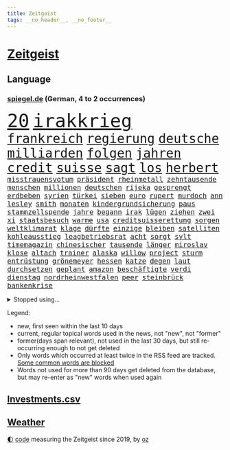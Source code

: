 ```yaml
---
title: Zeitgeist
tags: __no_header__, __no_footer__
---
```


# [Zeitgeist](https://oliz.io/zeitgeist/)

## Language

<h3><a href="https://www.spiegel.de" target="_blank">spiegel.de</a> (German, 4 to 2 occurrences)</h3>
<p style="font-family:monospace">
<span style="font-size:32pt"><a href="news_links.html#20" class="current">20</a></span>
<span style="font-size:32pt"><a href="news_links.html#irakkrieg" class="new">irakkrieg</a></span>
<br>
<span style="font-size:22pt"><a href="news_links.html#frankreich" class="current">frankreich</a></span>
<span style="font-size:22pt"><a href="news_links.html#regierung" class="current">regierung</a></span>
<span style="font-size:22pt"><a href="news_links.html#deutsche" class="current">deutsche</a></span>
<span style="font-size:22pt"><a href="news_links.html#milliarden" class="current">milliarden</a></span>
<span style="font-size:22pt"><a href="news_links.html#folgen" class="current">folgen</a></span>
<span style="font-size:22pt"><a href="news_links.html#jahren" class="current">jahren</a></span>
<span style="font-size:22pt"><a href="news_links.html#credit" class="current">credit</a></span>
<span style="font-size:22pt"><a href="news_links.html#suisse" class="current">suisse</a></span>
<span style="font-size:22pt"><a href="news_links.html#sagt" class="current">sagt</a></span>
<span style="font-size:22pt"><a href="news_links.html#los" class="current">los</a></span>
<span style="font-size:22pt"><a href="news_links.html#herbert" class="current">herbert</a></span>
<br>
<span style="font-size:12pt"><a href="news_links.html#misstrauensvotum" class="new">misstrauensvotum</a></span>
<span style="font-size:12pt"><a href="news_links.html#präsident" class="current">präsident</a></span>
<span style="font-size:12pt"><a href="news_links.html#rheinmetall" class="current">rheinmetall</a></span>
<span style="font-size:12pt"><a href="news_links.html#zehntausende" class="current">zehntausende</a></span>
<span style="font-size:12pt"><a href="news_links.html#menschen" class="current">menschen</a></span>
<span style="font-size:12pt"><a href="news_links.html#millionen" class="current">millionen</a></span>
<span style="font-size:12pt"><a href="news_links.html#deutschen" class="current">deutschen</a></span>
<span style="font-size:12pt"><a href="news_links.html#rijeka" class="new">rijeka</a></span>
<span style="font-size:12pt"><a href="news_links.html#gesprengt" class="current">gesprengt</a></span>
<span style="font-size:12pt"><a href="news_links.html#erdbeben" class="current">erdbeben</a></span>
<span style="font-size:12pt"><a href="news_links.html#syrien" class="current">syrien</a></span>
<span style="font-size:12pt"><a href="news_links.html#türkei" class="current">türkei</a></span>
<span style="font-size:12pt"><a href="news_links.html#sieben" class="current">sieben</a></span>
<span style="font-size:12pt"><a href="news_links.html#euro" class="current">euro</a></span>
<span style="font-size:12pt"><a href="news_links.html#rupert" class="current">rupert</a></span>
<span style="font-size:12pt"><a href="news_links.html#murdoch" class="current">murdoch</a></span>
<span style="font-size:12pt"><a href="news_links.html#ann" class="new">ann</a></span>
<span style="font-size:12pt"><a href="news_links.html#lesley" class="new">lesley</a></span>
<span style="font-size:12pt"><a href="news_links.html#smith" class="current">smith</a></span>
<span style="font-size:12pt"><a href="news_links.html#monaten" class="current">monaten</a></span>
<span style="font-size:12pt"><a href="news_links.html#kindergrundsicherung" class="current">kindergrundsicherung</a></span>
<span style="font-size:12pt"><a href="news_links.html#paus" class="current">paus</a></span>
<span style="font-size:12pt"><a href="news_links.html#stammzellspende" class="new">stammzellspende</a></span>
<span style="font-size:12pt"><a href="news_links.html#jahre" class="current">jahre</a></span>
<span style="font-size:12pt"><a href="news_links.html#begann" class="current">begann</a></span>
<span style="font-size:12pt"><a href="news_links.html#irak" class="current">irak</a></span>
<span style="font-size:12pt"><a href="news_links.html#lügen" class="current">lügen</a></span>
<span style="font-size:12pt"><a href="news_links.html#ziehen" class="current">ziehen</a></span>
<span style="font-size:12pt"><a href="news_links.html#zwei" class="current">zwei</a></span>
<span style="font-size:12pt"><a href="news_links.html#xi" class="current">xi</a></span>
<span style="font-size:12pt"><a href="news_links.html#staatsbesuch" class="current">staatsbesuch</a></span>
<span style="font-size:12pt"><a href="news_links.html#warme" class="current">warme</a></span>
<span style="font-size:12pt"><a href="news_links.html#usa" class="current">usa</a></span>
<span style="font-size:12pt"><a href="news_links.html#creditsuisserettung" class="new">creditsuisserettung</a></span>
<span style="font-size:12pt"><a href="news_links.html#sorgen" class="current">sorgen</a></span>
<span style="font-size:12pt"><a href="news_links.html#weltklimarat" class="new">weltklimarat</a></span>
<span style="font-size:12pt"><a href="news_links.html#klage" class="current">klage</a></span>
<span style="font-size:12pt"><a href="news_links.html#dürfte" class="current">dürfte</a></span>
<span style="font-size:12pt"><a href="news_links.html#einzige" class="current">einzige</a></span>
<span style="font-size:12pt"><a href="news_links.html#bleiben" class="current">bleiben</a></span>
<span style="font-size:12pt"><a href="news_links.html#satelliten" class="current">satelliten</a></span>
<span style="font-size:12pt"><a href="news_links.html#kohleausstieg" class="current">kohleausstieg</a></span>
<span style="font-size:12pt"><a href="news_links.html#leagbetriebsrat" class="new">leagbetriebsrat</a></span>
<span style="font-size:12pt"><a href="news_links.html#acht" class="current">acht</a></span>
<span style="font-size:12pt"><a href="news_links.html#sorgt" class="current">sorgt</a></span>
<span style="font-size:12pt"><a href="news_links.html#sylt" class="current">sylt</a></span>
<span style="font-size:12pt"><a href="news_links.html#timemagazin" class="current">timemagazin</a></span>
<span style="font-size:12pt"><a href="news_links.html#chinesischer" class="current">chinesischer</a></span>
<span style="font-size:12pt"><a href="news_links.html#tausende" class="current">tausende</a></span>
<span style="font-size:12pt"><a href="news_links.html#länger" class="current">länger</a></span>
<span style="font-size:12pt"><a href="news_links.html#miroslav" class="current">miroslav</a></span>
<span style="font-size:12pt"><a href="news_links.html#klose" class="new">klose</a></span>
<span style="font-size:12pt"><a href="news_links.html#altach" class="new">altach</a></span>
<span style="font-size:12pt"><a href="news_links.html#trainer" class="current">trainer</a></span>
<span style="font-size:12pt"><a href="news_links.html#alaska" class="current">alaska</a></span>
<span style="font-size:12pt"><a href="news_links.html#willow" class="new">willow</a></span>
<span style="font-size:12pt"><a href="news_links.html#project" class="new">project</a></span>
<span style="font-size:12pt"><a href="news_links.html#sturm" class="current">sturm</a></span>
<span style="font-size:12pt"><a href="news_links.html#entrüstung" class="new">entrüstung</a></span>
<span style="font-size:12pt"><a href="news_links.html#grönemeyer" class="new">grönemeyer</a></span>
<span style="font-size:12pt"><a href="news_links.html#hessen" class="current">hessen</a></span>
<span style="font-size:12pt"><a href="news_links.html#katze" class="current">katze</a></span>
<span style="font-size:12pt"><a href="news_links.html#degen" class="new">degen</a></span>
<span style="font-size:12pt"><a href="news_links.html#laut" class="current">laut</a></span>
<span style="font-size:12pt"><a href="news_links.html#durchsetzen" class="current">durchsetzen</a></span>
<span style="font-size:12pt"><a href="news_links.html#geplant" class="current">geplant</a></span>
<span style="font-size:12pt"><a href="news_links.html#amazon" class="current">amazon</a></span>
<span style="font-size:12pt"><a href="news_links.html#beschäftigte" class="current">beschäftigte</a></span>
<span style="font-size:12pt"><a href="news_links.html#verdi" class="current">verdi</a></span>
<span style="font-size:12pt"><a href="news_links.html#dienstag" class="current">dienstag</a></span>
<span style="font-size:12pt"><a href="news_links.html#nordrheinwestfalen" class="current">nordrheinwestfalen</a></span>
<span style="font-size:12pt"><a href="news_links.html#peer" class="new">peer</a></span>
<span style="font-size:12pt"><a href="news_links.html#steinbrück" class="new">steinbrück</a></span>
<span style="font-size:12pt"><a href="news_links.html#bankenkrise" class="new">bankenkrise</a></span>
</p>
<details>
<summary>Stopped using...</summary>
<p class="former" style="font-size:12pt">
führerschein(879) also(878) bereich(878) kassiert(878) versteigert(878) eingereicht(877) mainz(877) richterin(877) schatten(877) szene(877) untersuchungen(877) abends(876) beteiligten(876) flugzeuge(876) genannt(876) kauft(876) musiker(876) aussage(875) bedrohung(875) entschädigung(875) helden(875) kapitän(875) sieger(875) suspendiert(875) villa(875) andrea(874) awards(874) badenwürttembergs(874) brücke(874) klein(874) netflix(874) angeklagte(873) figur(873) finanziell(873) sinken(873) verschieben(873) argumente(872) dreimal(872) drosten(872) masken(872) ton(872) vergewaltigt(872) verwirrung(872) wolfgang(872) angeklagter(871) christine(871) konservativen(871) richten(871) österreichische(871) ausprobiert(870) bekannten(870) i(870) meinungsfreiheit(870) sogenannte(870) umwelt(870) vorschläge(870) 37(869) bereiten(869) fünfte(869) gewaltige(869) juni(869) untersuchen(869) verlängert(869) amtszeit(868) erlitt(868) george(868) reporter(868) bedenken(867) gespielt(867) käufer(867) manuel(867) trainiert(867) amerika(866) hass(866) spanischen(866) wirtschaftlichen(865) endspiel(864) meint(864) studien(864) verbindet(864) fortgesetzt(863) präsidentin(863) erwarten(862) herr(862) lüge(862) vorgestellt(862) drastische(861) erschweren(861) meiner(861) polnische(861) 10(860) ausreichend(860) tatverdächtigen(860) coronapolitik(859) roten(859) störung(859) traum(859) design(858) nase(858) presse(858) fit(857) gewinn(857) ehepaar(856) euparlament(856) küstenwache(856) richard(856) spiegelumfrage(856) gestoppt(855) ministerium(855) ausmaß(854) mieten(854) status(854) gemeinsame(853) verfassung(853) heftiger(851) wusste(851) fernsehen(850) laufenden(850) provokation(849) retter(846) wirbel(846) projekte(844) hackerangriff(842) rutschte(841) provoziert(840) schaut(840) abstieg(838) dramatischen(836) schwung(836) bangen(835) kanadas(832) 91(829) günther(828) sogenannten(826) flug(825) größe(813) offener(809) regelmäßig(807) ärmelkanal(806) ausweg(803) zusätzliche(802) schiffe(797) festgesetzt(786) niederländer(773) schlaf(770) autobauer(762) karriereende(757) lehrerin(753) bekannter(748) wolken(736) neuanfang(733) notstand(729) zusammengebrochen(710) vehement(690) übrig(687) mitverantwortlich(686) kubicki(682) fußballnationalmannschaft(663) akzeptieren(635) aachen(634) argument(632) kilogramm(603) brücken(591) superstars(580) gelaufen(578) immobilienmarkt(568) analysten(564) schwarz(564) exil(559) sechste(559) privilegien(551) wahrscheinlicher(548) diebe(541) preiserhöhungen(538) bestätigte(532) gesetzentwurf(532) basis(527) pazifik(522) nfl(521) millionenhöhe(516) briefe(512) harren(512) direkte(509) spezielle(505) stau(499) umsetzung(492) inklusive(489) lieferungen(488) vorzugehen(479) bescheid(472) wahr(468) kürzer(467) gestiegene(466) schusswaffen(465) schienen(464) zehnjähriger(459) museen(456) taucht(456) bundesfinanzminister(455) verwüstung(452) lehrerinnen(450) angekündigte(449) diskussionen(446) falsches(446) verschiedenen(443) ruhrgebiet(442) natürlich(441) überlebten(439) teuerung(438) bundesinnenministerin(435) leitete(431) symbol(427) abhalten(419) verringern(416) verkaufte(414) anträge(413) erweitert(411) wild(409) wettkampf(407) dj(404) spielern(404) royal(393) fehlverhalten(391) herausgefunden(391) klingen(391) reichweite(391) vereinigte(388) heißen(385) überzeugung(385) marc(382) stammen(376) bill(371) entscheidende(371) air(370) dubiosen(370) zurückgewiesen(369) gefolgt(363) schneiden(358) arbeitszeit(357) beschuldigten(355) eindrücke(354) empfang(352) riskant(350) ausweiten(348) charkiw(348) großstadt(347) hauptdarsteller(345) unabhängig(344) duo(343) drücken(341) abgeschoben(340) oligarch(340) hochrangige(337) freundinnen(336) fußballerinnen(332) ergab(330) tankrabatts(330) verfolgung(330) auslösen(329) geheiratet(329) unsicherheit(328) kalt(326) prag(324) vorgeschichte(321) zugänglich(319) antisemitische(313) jack(313) indische(309) guardiola(305) pep(305) versöhnung(303) verbliebenen(301) aufeinander(299) lokführer(298) szenario(297) jubel(296) airport(293) mordfall(292) viral(288) 14jährigen(286) regierungsbildung(285) schwach(285) computer(284) norweger(282) ausgezahlt(280) diejenigen(279) 16jährigen(278) üppigen(278) kühnert(277) europaparlament(275) reporterin(275) bedrohte(273) übung(269) styles(268) befeuert(267) einzigen(267) erwerbstätigen(267) verhaftung(267) grundschule(265) irans(265) oklahoma(264) riefen(264) inmitten(263) luka(263) geschäftsmodell(262) unten(261) madrids(260) 86(258) afdpolitiker(258) knapper(258) neuseelands(256) spahn(256) syriens(256) jagt(255) arizona(254) osnabrück(253) wozu(253) einsätze(252) personalmangel(251) kostenlose(250) 20jähriger(249) comingout(249) graham(248) harvey(247) mob(247) 81(240) +(239) strittigen(239) fassungslos(238) ungerecht(238) ausmaße(237) heißer(237) brandstifter(236) folgten(236) freizeit(236) hessische(236) einleiten(235) gleichauf(235) umkämpfte(235) 2040(229) weitergehen(229) major(226) manila(226) musikerin(226) csd(225) einnahme(225) schottlands(225) kommunizieren(224) haftstrafen(222) freigabe(220) prüfungen(219) größtes(218) tribut(218) glänzen(217) rebellen(217) träume(217) fahrerin(216) scheiterten(216) skifahrer(216) virginia(213) danke(211) scheiden(211) katastrophenschutz(208) gaspreis(207) liebäugelt(206) hetze(205) trockener(204) spitzen(203) eingekesselt(202) flüssen(202) lauern(201) beleidigungen(200) pornografie(200) grab(199) ausschließen(198) hände(198) wiesbaden(198) strenge(197) abwehren(194) kriminalpolizei(194) wählte(193) begrenzen(192) harmlos(192) stromausfälle(190) stärkung(190) verurteilter(189) überlegen(189) gewässer(188) nationalhymne(186) späte(186) künstlich(185) brisante(183) sportlicher(182) 00(181) belastungen(180) rätseln(180) abschuss(177) benko(177) busfahrer(177) einsteigen(177) machtmissbrauch(176) talente(176) erforderlich(175) fdpvize(175) gesünder(175) megawattstunde(175) unabhängigen(175) zwecke(175) talkshow(174) granaten(173) versäumnisse(173) andré(172) bussen(172) maximal(172) beton(171) haldenwang(171) reißleine(171) verfassungsschutzpräsident(171) durant(170) gegenangriff(170) klang(170) tweets(169) buhlt(168) informierte(168) privatsphäre(168) salihamidžić(167) verwarnung(167) beach(166) belgischen(166) bulgarien(166) gegeneinander(166) gewaltsam(166) praktisch(166) experimentiert(165) kollege(165) greta(164) notwendigkeit(164) wohnraum(164) caroline(163) fachleuten(162) ford(162) reformer(162) kollegin(161) redete(161) walk(161) abgelöst(160) fußballnationalspieler(160) entzieht(159) unbestimmte(159) lebron(158) schulunterricht(158) krone(156) zimmer(156) information(155) höheren(154) rückschlägen(154) arzneimittel(153) dauerkrise(153) überraschenden(153) verhältnissen(150) erleichtern(149) arbeitszeiterfassung(148) fahrerflucht(148) frischen(148) konsumiert(148) penibel(148) vernunft(148) quoten(146) álvarez(146) männliche(145) nebel(145) wiebke(145) düpierte(144) wiktor(144) entführen(143) bundesagentur(142) präferenz(142) zivilklage(142) abfahrt(138) ohio(138) abgeordnetenhaus(137) militärbasen(137) pakete(137) hugh(136) manipuliert(136) qualität(136) wahlwiederholung(136) massenweise(135) zielt(135) bahnmitarbeiter(134) kampagnen(134) auszeichnung(133) paartherapeut(133) paartherapeutin(133) rückstand(133) samantha(133) vergibt(132) expolizisten(131) kohl(131) dave(130) desaströsen(130) englisch(130) entladen(130) fördert(130) dreiste(129) lamborghini(129) ungereimtheiten(129) umfassende(128) vegan(128) helm(127) alias(126) litten(126) schuldspruch(126) serviert(126) bedrohungen(125) luftangriffe(125) radsports(125) solidarisiert(125) generalbundesanwalt(124) schrauben(124) neuheiten(123) beworfen(122) machtverhältnisse(122) übliche(122) urteile(121) verkehrskontrolle(121) widersprüche(121) erreichbar(120) reis(120) ressort(120) opferzahlen(119) staatsoper(119) kanone(118) ausreise(117) palmer(117) spacex(117) apples(116) songs(116) spion(115) äußerung(115) coronavariante(114) flugabwehr(114) immensen(114) ruinen(114) schilderungen(114) derben(113) aufsehenerregenden(112) feuerte(112) interessieren(112) schmälert(112) tabellenletzte(111) geworben(109) gezerrt(109) jets(109) profil(109) umstellen(109) verbesserte(109) human(108) niedersächsische(108) braunkohle(107) gibt’s(107) wahlniederlage(106) überweisen(106) unbekanntes(105) gesperrte(104) leichtigkeit(104) thriller(104) antibiotika(103) energiehilfen(103) räder(103) paares(102) tiangong(102) überfahrt(102) flugkörper(101) kryptobörse(101) potenziell(101) usrepräsentantenhaus(101) schwarzwald(100) unerlaubt(100) antisemitischen(99) gefallenen(99) jugendamt(99) massengräber(99) bali(97) langsamer(97) vorsitzender(97) fdpfraktionschef(96) verzögerungen(96) insider(95) route(95) singen(95) wegfallen(95) werfer(95) überlebende(95) aktiviert(94) demokratien(94) hilfslieferungen(94) jüdischen(94) landesweiten(94) negativen(94) vermeidet(94) want(93) anteilseigner(92) berlinwahl(92) gottes(92) lauter(92) usuniversität(92) verlorenen(92) echter(91) güterzug(91) realistisch(91) richterinnen(91) nördliche(90) tricksen(90) dopingverdacht(89) fichte(89) großbaustelle(89) leiten(89) russell(89) schiebt(89) abgeordnetenhauswahl(88) flugobjekt(88) roland(88) bundesjustizminister(87) entzweit(87) intellektuelle(87) stereotype(87) usmilitärs(87) weinstein(87) amts(86) asiatische(86) auswärtigen(86) geschwiegen(86) graben(86) knurren(86) rendsburg(86) schatzes(86) server(86) weltraumspaziergang(86) 1991(85) bergbau(85) interviews(85) panzerdebatte(85) korrigiert(84) landeswahlleiter(84) stromnetzes(84) südchinesischen(84) 330(83) flugbetrieb(83) kaufpreise(83) passagierflüge(83) präsentation(83) steigerung(83) vorverkauf(83) attackierten(82) christ(82) diskothek(82) dortige(82) gläubiger(82) klebten(82) sinnbild(82) bröchler(81) läden(81) polizeiwache(81) schwimmbädern(81) anstrengend(80) glasfaserkabel(80) kambodschas(80) segeln(80) sportgeschichte(80) unvermindert(80) usjournalist(80) 22000(79) aggressiver(79) humpelnd(79) netzbetreiber(79) abgestellt(78) kirchliche(78) komplize(78) little(78) scharfen(78) totschlags(78) dreßen(77) energienetz(77) kleinsten(77) sauberen(77) schärfer(77) ernte(76) geschieht(76) plündern(76) reformieren(76) stadtrat(76) unterzogen(76) verschrottet(76) verwandte(76) wiederholungswahl(76) erdstößen(75) erheben(75) fachkräften(75) frauenproblem(75) harscher(75) belgier(74) kieler(74) überraschendes(74) ausbleibende(73) elternzeit(73) frühjahrsoffensive(73) jarasch(73) parkplatz(73) winsen(73) dulden(72) reichsbürgerszene(72) rekordhoch(72) stadium(72) therapieplätze(72) 747(71) abgeschossen(71) bundesrechnungshof(71) projiziert(71) rathaus(71) stellenwert(71) usluftwaffe(71) verstummen(71) sehnen(70) sprint(70) unglaublich(70) zähen(70) einzelfall(69) heimarbeit(69) lizenz(69) reformvorschläge(69) uskampfjets(69) assad(68) aufmerksamen(68) entsendung(68) jane(68) katastrophenfall(68) militärbasis(68) spiegelredakteur(68) stillen(68) vergrößern(68) abschwächen(67) angeberwissen(67) auckland(67) baumarkt(67) gerüchten(67) geschätzt(67) luftraum(66) philadelphia(66) satellitenbildern(66) schießerei(66) weltstars(66) besonderer(65) care(65) fresenius(65) grades(65) medical(65) verhandlungstag(65) verkehrspolitik(65) choreograf(64) fehlerfrei(64) militärischer(64) minigurken(64) schätzung(64) streamingdienst(64) vertrieben(64) abgestraft(63) datenschützer(63) erfolgs(63) erschienen(63) freunden(63) strafrunde(63) windigen(63) anrücken(62) ausbildungsgarantie(62) eukorruptionsskandal(62) fonda(62) gerüstet(62) raheem(62) rauschen(62) testphase(62) verdreifacht(62) clinch(61) pisten(61) prangern(61) reisebus(61) stellvertreter(61) tanzt(61) ussängerin(61) dämpft(60) kroatiens(60) kronzeugen(60) paso(60) preisschild(60) quellen(60) reederei(60) sir(60) transparent(60) vertreterin(60) 115(59) beunruhigen(59) brandstiftung(59) gigantische(59) nationaltorhüter(59) sammlungen(59) säuglinge(59) aufgegangen(58) heilende(58) komponierte(58) krisengebieten(58) schätzungsweise(58) funde(57) hudson(57) kippa(57) luxushotel(57) marta(57) nehammer(57) rhetorik(57) tiktokvideo(57) unermüdlich(57) usjustiz(57) abriss(56) co₂emissionen(56) flugabwehrsystem(56) patriot(56) schliche(56) strafverfahren(56) untergegangen(56) amtsantritt(55) geheimnisse(55) gelder(55) gesundheitssystem(55) googles(55) hilfsorganisationen(55) manfred(55) nächstenliebe(55) patriotsystem(55) volkspartei(55) 248(54) beckenbauer(54) cruise(54) evpchef(54) mehrjährigen(54) verzehr(54) 656(53) bebte(53) enttarnung(53) hausverbot(53) klimaschützern(53) rutte(53) saudischen(53) statistik(53) sicherheitsmaßnahmen(52) bastian(51) clemens(51) denkbar(51) durchfallquote(51) helfern(51) meines(51) pablo(51) packen(51) straßenbahn(51) einsam(50) fahrprüfung(50) globalisierung(50) indexverträgen(50) unwahrscheinlicher(50) wunschzettel(50) aufträgen(49) detlef(49) emotionale(49) enthüllen(49) geldgeber(49) geschenkt(49) lebend(49) ana(48) eingehen(48) eingeschlossen(48) geldbuße(48) korrigieren(48) sanft(48) verbracht(48) blüten(47) indexmieten(47) anstalten(46) eugen(46) herausfordernden(46) luxusvilla(46) markle(46) seeleute(46) gorbatschow(45) jp(45) rocker(45) abgeschossene(44) befragt(44) german(44) geschlossenheit(44) silvesternacht(44) wand(44) abendessen(43) ausreisen(43) cop(43) kommentator(43) parteifreund(43) verfolgten(43) 7000(42) bad(42) christa(42) donnerstagmorgen(42) hell(42) hä(42) nowitzki(42) reeder(42) sinkenden(42) thinktanks(42) baute(41) cousin(41) east(41) gesundheitsexperten(41) kräutern(41) streitereien(41) engagiert(40) gelagert(40) giftstoffen(40) isst(40) prognosen(40) republikanische(40) schalten(40) syrisches(40) a2(39) dominant(39) maiden(39) notaufnahmen(39) parteivize(39) riesenslalom(39) soziologen(39) unterirdische(39) verschuldet(39) versprochenen(39) zeitalter(39) bundespolitik(38) freiwilligen(38) india(38) jeffrey(38) marburg(38) parteiinternen(38) biathlet(37) fatalen(37) gekippt(37) metropolen(37) miete(37) tagelange(37) vorgeschmack(37) xbb15(37) führungswechsel(36) hetzer(36) jason(36) schnellsten(36) tagelanger(36) aufklären(35) durchkreuzt(35) eingestampft(35) halbzeitshow(35) hardliner(35) inseln(35) kinderreporterinnen(35) leonard(35) missouri(35) verdienten(35) bing(34) briefmarken(34) chatbot(34) suchmaschine(34) 78(33) eingedrungen(33) elena(33) eminem(33) nordamerika(33) paschas(33) polizeipräsident(33) sachsenanhalts(33) weimar(33) wirecard(33) schneekanonen(32) besitzes(31) frisches(31) gravierende(31) gruner(31) spontane(31) axt(30) geo(30) landschaft(30) provinzen(30) provokativen(30) rast(30) vorstandschef(30) pädagogen(29) strafprozess(29) verbeamtung(29) verkehrsträger(29) vorankommen(29) erffa(28) laser(28) verfügbar(28) vierteljahrhundert(28) wiederholte(28) fluggesellschaft(27) genötigt(27) kronprinzessin(27) solange(27) coronasituation(26) eurecht(26) immobilienkrise(26) rücksichtslos(26) staatskrise(26) verhandelte(26) weiterregieren(26) anderson(25) cumexskandal(25) fünftes(25) liegenschaften(25) manipulationen(25) tatsächliche(25) ukrainekontaktgruppe(25) steigert(24) begleiter(23) durchgehen(23) evp(23) failed(23) marsalek(23) putsch(23) söldnern(23) traurig(23) 1933(22) eagles(22) flächendeckenden(22) kostengründen(22) landstraßen(22) loszulassen(22) miliz(22) symbolpolitik(22) untermauert(22) weidle(22) weigern(22) 2300(21) antlitz(21) eckpunkte(21) geflohenen(21) kippe(21) nichols(21) posiert(21) schöner(21) tatverdächtig(21) tyre(21) walen(21) weinte(21) autobahnprojekte(20) beispiele(20) dennis(20) musterbeispiel(20) pollen(20) prügelten(20) waffengesetze(20) einflussreiche(19) hasan(19) mahomes(19) saarbrücken(19) snack(19) weltoffen(19) 46(18) aktive(18) anderswo(18) ernsthaft(18) heusgen(18) koran(18) neuseeländische(18) schult(18) shiffrins(18) spieltagen(18) topteams(18) verzögerung(18) viertes(18) vietnamesische(18) entführte(17) eubürger(17) rotgrünrote(17) übermittelt(17) atemwegserkrankungen(16) klimapartei(16) maaßens(16) tarifverhandlungen(16) unbesetzt(16) 61(15) aufweichen(15) bundesligaspiele(15) einzigartig(15) erfolglosen(15) ferreira(15) lopez(15) nachträglich(15) rassenlehre(15) siedlung(15) verheiratet(15) demselben(14) feststellen(14) kareem(14) ritual(14) superbowl(14) 170(13) chefdirigent(13) entgeht(13) expertengruppe(13) perth(13) pfannkuchen(13) 1983(12) ballon(12) beschlagnahmtes(12) grundsteuerreform(12) hindernisse(12) maskenmillionärin(12) protestierte(12) rabe(12) sechster(12) stärkt(12) tandler(12) widmete(12) üblicherweise(12) 150000(11) beansprucht(11) beyoncé(11) domenico(11) gebrochene(11) konspirativen(11) maßgeblich(11) meetings(11) power(11) schärft(11) spionageballons(11) tedesco(11)
</p>
</details>
<p>Legend:
<ul>
<li><span class="new">new</span>, first seen within the last 10 days</li>
<li><span class="current">current</span>, regular topical words used in the news, not "new", not "former"</li>
<li><span class="former">former(days span relevant)</span>, not used in the last 30 days, but still re-occurring enough to not get deleted</li>
<li>Only words which occurred at least twice in the RSS feed are tracked. <a href="language/filters.py">Some common words are blocked</a></li>
<li>Words not used for more than 90 days get deleted from the database, but may re-enter as "new" words when used again</li>
</ul>
</p>

## [Investments](investments.html)[.csv](investments.csv)

## [Weather](weather.html)

<footer>
<a href="javascript:toggleTheme()" class="nav">🌓</a>
<a href="https://github.com/ooz/zeitgeist">code</a> measuring the Zeitgeist since 2019, by <a href="https://oliz.io">oz</a>
</footer>
